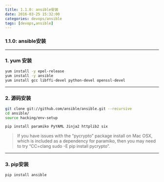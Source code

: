 ```yaml
---
title: 1.1.0: ansible安装
date: 2016-03-25 15:32:00
categories: devops/ansible
tags: [devops,ansible]
---
```

### 1.1.0: ansible安装

---

### 1. yum 安装
``` bash
yum install -y epel-release
yum install -y ansible
yum install gcc libffi-devel python-devel openssl-devel
```

---

### 2. 源码安装
``` bash
git clone git://github.com/ansible/ansible.git --recursive
cd ansible/
source hacking/env-setup

pip install paramiko PyYAML Jinja2 httplib2 six
```
> If you have issues with the “pycrypto” package install on Mac OSX, which is included as a dependency for paramiko, then you may need to try “CC=clang sudo -E pip install pycrypto”.

---

### 3. pip安装
``` bash
pip install ansible
```
